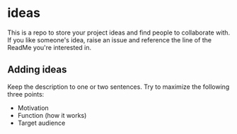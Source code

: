 # ideas

This is a repo to store your project ideas and find people to collaborate with. If you like someone's idea, raise an issue and reference the line of the ReadMe you're interested in.

## Adding ideas
Keep the description to one or two sentences. Try to maximize the following three points:
- Motivation
- Function (how it works)
- Target audience

